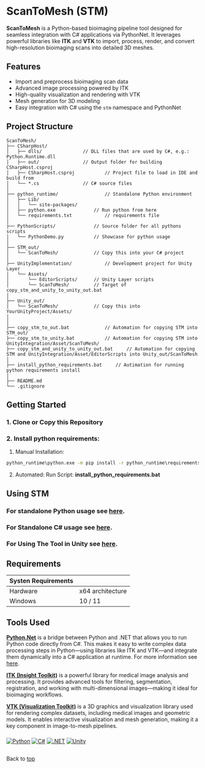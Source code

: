 # ScanToMesh (STM)

**ScanToMesh** is a Python-based bioimaging pipeline tool designed for seamless integration with C# applications via PythonNet. It leverages powerful libraries like **ITK** and **VTK** to import, process, render, and convert high-resolution bioimaging scans into detailed 3D meshes.

## Features

- Import and preprocess bioimaging scan data  
- Advanced image processing powered by ITK  
- High-quality visualization and rendering with VTK  
- Mesh generation for 3D modeling  
- Easy integration with C# using the `stm` namespace and PythonNet  

## Project Structure

```
ScanToMesh/  
├── CSharpHost/
│	├── dlls/				// DLL files that are used by C#, e.g.: Python.Runtime.dll
│	├── out/				// Output folder for building CSharpHost.csproj
│	├── CSharpHost.csproj			// Project file to load in IDE and build from
│	└── *.cs				// C# source files
│
├── python_runtime/ 				// Standalone Python environment
│	├── Lib/
│	│	└── site-packages/
│	├── python.exe				// Run python from here
│	└── requirements.txt			// requirements file
│
├── PythonScripts/				// Source folder for all pythons scripts
│	└── PythonDemo.py			// Showcase for python usage
│
├── STM_out/
│	└── ScanToMesh/				// Copy this into your C# project
│
├── UnityImplementation/			// Development project for Unity Layer
│	└── Assets/				
│		└── EditorScripts/		// Unity Layer scripts
│		└── ScanToMesh/			// Target of copy_stm_and_unity_to_unity_out.bat
│
├── Unity_out/
│	└── ScanToMesh/				// Copy this into YourUnityProject/Assets/
│
│
├── copy_stm_to_out.bat				// Automation for copying STM into STM_out/
├── copy_stm_to_unity.bat			// Automation for copying STM into UnityIntegration/Asset/ScanToMesh/
├── copy_stm_and_unity_to_unity_out.bat		// Automation for copying STM and UnityIntegration/Asset/EditorScripts into Unity_out/ScanToMesh 
│
├── install_python_requirements.bat		// Autimation for running python requirements install
│
├── README.md  
└── .gitignore
```

## Getting Started

### 1. Clone or Copy this Repository

### 2. Install python requirements:
1. Manual Installation:
```cmd
python_runtime\python.exe -m pip install -r python_runtime\requirements.txt
```
2. Automated: Run Script: **install_python_requirements.bat**

## Using STM
### For standalone **Python** usage see [here](wiki/PY.md).
### For Standalone **C#** usage see [here](wiki/CS.md).
### For Using The Tool in **Unity** see [here](wiki/Unity.md).


## Requirements


| Systen Requirements | |
| ---|---|
| Hardware | x64 architecture |
| Windows | 10 / 11 |

## Tools Used

[**Python.Net**](https://pythonnet.github.io/) is a bridge between Python and .NET that allows you to run Python code directly from C#. This makes it easy to write complex data processing steps in Python—using libraries like ITK and VTK—and integrate them dynamically into a C# application at runtime. For more information see [here](CSharpHost/dlls/pythonnet/README.md).

[**ITK (Insight Toolkit)**](https://itk.org/) is a powerful library for medical image analysis and processing. It provides advanced tools for filtering, segmentation, registration, and working with multi-dimensional images—making it ideal for bioimaging workflows.

[**VTK (Visualization Toolkit)**](https://vtk.org/) is a 3D graphics and visualization library used for rendering complex datasets, including medical images and geometric models. It enables interactive visualization and mesh generation, making it a key component in image-to-mesh pipelines.

### 

[![Python](https://img.shields.io/badge/Python-3776AB?logo=python&logoColor=fff)](#) [![C#](https://custom-icon-badges.demolab.com/badge/C%23-%23239120.svg?logo=cshrp&logoColor=white)](#) [![.NET](https://img.shields.io/badge/.NET-512BD4?logo=dotnet&logoColor=fff)](#) [![Unity](https://img.shields.io/badge/Unity-%23000000.svg?logo=unity&logoColor=white)](#)


##
Back to [top](#scantomesh-stm) 